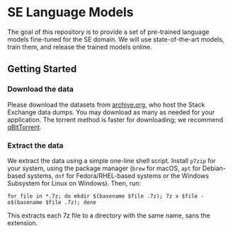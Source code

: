 # SE Language Models

The goal of this repository is to provide a set of pre-trained language models fine-tuned for the SE domain. We
will use state-of-the-art models, train them, and release the trained models online.


## Getting Started

### Download the data

Please download the datasets from [archive.org](https://archive.org/download/stackexchange), who host the Stack Exchange data dumps. You may download as many as needed for your application. The torrent method is faster for downloading; we recommend [qBitTorrent](https://www.qbittorrent.org/download.php).

### Extract the data

We extract the data using a simple one-line shell script. Install `p7zip` for your system, using the package manager (`brew` for macOS, `apt` for Debian-based systems, `dnf` for Fedora/RHEL-based systems or the Windows Subsystem for Linux on Windows). Then, run:

```
for file in *.7z; do mkdir $(basename $file .7z); 7z x $file -o$(basename $file .7z); done
```

This extracts each 7z file to a directory with the same name, sans the extension.

